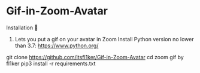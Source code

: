 # Gif-in-Zoom-Avatar
Installation 🚀

1) Lets you put a gif on your avatar in Zoom 
Install Python version no lower than 3.7:
https://www.python.org/



git clone https://github.com/itsfl1ker/Gif-in-Zoom-Avatar
cd  zoom gif by fl1ker
pip3 install -r requirements.txt
